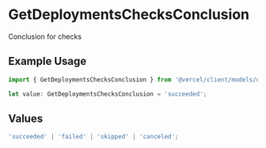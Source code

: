 # GetDeploymentsChecksConclusion

Conclusion for checks

## Example Usage

```typescript
import { GetDeploymentsChecksConclusion } from '@vercel/client/models/operations';

let value: GetDeploymentsChecksConclusion = 'succeeded';
```

## Values

```typescript
'succeeded' | 'failed' | 'skipped' | 'canceled';
```
